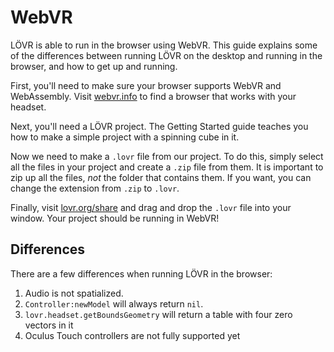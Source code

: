 <!--
category: guide
-->

WebVR
===

LÖVR is able to run in the browser using WebVR.  This guide explains some of the differences between
running LÖVR on the desktop and running in the browser, and how to get up and running.

First, you'll need to make sure your browser supports WebVR and WebAssembly.  Visit
[webvr.info](http://webvr.info) to find a browser that works with your headset.

Next, you'll need a LÖVR project.  The <a data-key="Getting_Started">Getting Started</a> guide teaches
you how to make a simple project with a spinning cube in it.

Now we need to make a `.lovr` file from our project.  To do this, simply select all the files in
your project and create a `.zip` file from them.  It is important to zip up all the files, _not_ the
folder that contains them.  If you want, you can change the extension from `.zip` to `.lovr`.

Finally, visit [lovr.org/share](/share) and drag and drop the `.lovr` file into your window.  Your
project should be running in WebVR!

Differences
---

There are a few differences when running LÖVR in the browser:

<ol>
  <li>Audio is not spatialized.</li>
  <li><code>Controller:newModel</code> will always return <code>nil</code>.</li>
  <li><code>lovr.headset.getBoundsGeometry</code> will return a table with four zero vectors in it</li>
  <li>Oculus Touch controllers are not fully supported yet</li>
</ol>
